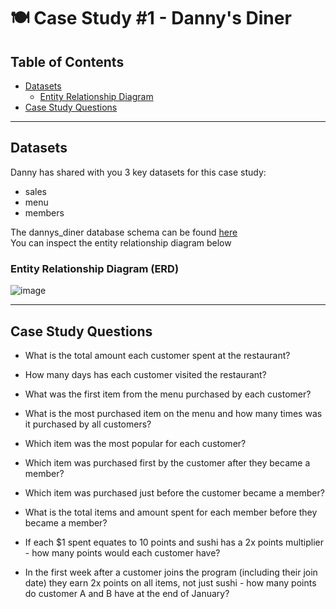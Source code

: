 # 🍽 **Case Study #1 - Danny's Diner**

## Table of Contents
- [Datasets](https://github.com/Ayo-G/Danny-Ma-Sql-Challenge/tree/main/Case%20Study%20%231%20-%20Danny's%20Diner#datasets)
  - [Entity Relationship Diagram](https://github.com/Ayo-G/Danny-Ma-Sql-Challenge/tree/main/Case%20Study%20%231%20-%20Danny's%20Diner#entity-relationship-diagram-erd)
- [Case Study Questions](https://github.com/Ayo-G/Danny-Ma-Sql-Challenge/tree/main/Case%20Study%20%231%20-%20Danny's%20Diner#case-study-questions)

---------------------------------

## **Datasets**
Danny has shared with you 3 key datasets for this case study:
- sales
- menu
- members

The dannys_diner database schema can be found [here](https://github.com/Ayo-G/Danny-Ma-Sql-Challenge/blob/main/Case%20Study%20%231%20-%20Danny's%20Diner/datasets/case-study-1-schema.sql) <br>
You can inspect the entity relationship diagram below
  ### **Entity Relationship Diagram (ERD)**
 
  ![image](https://user-images.githubusercontent.com/110608447/208236784-078c4300-122b-432d-887f-cc143a2c32a1.png)

---------------------------------

## **Case Study Questions**
- What is the total amount each customer spent at the restaurant?

- How many days has each customer visited the restaurant?

- What was the first item from the menu purchased by each customer?

- What is the most purchased item on the menu and how many times was it purchased by all customers?

- Which item was the most popular for each customer?

- Which item was purchased first by the customer after they became a member?

- Which item was purchased just before the customer became a member?

- What is the total items and amount spent for each member before they became a member?

- If each $1 spent equates to 10 points and sushi has a 2x points multiplier - how many points would each customer have?

- In the first week after a customer joins the program (including their join date) they earn 2x points on all items, not just sushi - how many points do customer A and     B have at the end of January?


